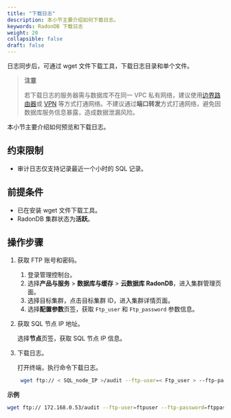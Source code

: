 ```yaml
---
title: "下载日志"
description: 本小节主要介绍如何下载日志。 
keywords: RadonDB 下载日志
weight: 20
collapsible: false
draft: false
---
```



日志同步后，可通过 wget 文件下载工具，下载日志目录和单个文件。

> **注意**
> 
> 若下载日志的服务器需与数据库不在同一 VPC 私有网络，建议使用[边界路由器](../../../../../network/border_router/)或 [VPN](../../../../../network/vpc/manual/vpn/) 等方式打通网络。不建议通过**端口转发**方式打通网络，避免因数据库服务信息暴露，造成数据泄漏风险。

本小节主要介绍如何预览和下载日志。

## 约束限制

- 审计日志仅支持记录最近一个小时的 SQL 记录。

## 前提条件

- 已在安装 wget 文件下载工具。
- RadonDB 集群状态为**活跃**。

## 操作步骤

1. 获取 FTP 账号和密码。
   
   1. 登录管理控制台。
   2. 选择**产品与服务** > **数据库与缓存** > **云数据库 RadonDB**，进入集群管理页面。
   3. 选择目标集群，点击目标集群 ID，进入集群详情页面。
   4. 选择**配置参数**页签，获取 `Ftp_user` 和 `Ftp_password` 参数信息。

2. 获取 SQL 节点 IP 地址。
   
   选择**节点**页签，获取 SQL 节点 IP 信息。

3. 下载日志。

   打开终端，执行命令下载日志。
    
   ```bash
    wget ftp:// < SQL_node_IP >/audit --ftp-user=< Ftp_user > --ftp-password=< Ftp_password >
    ```

**示例**

```bash
wget ftp:// 172.168.0.53/audit --ftp-user=ftpuser --ftp-password=ftppassword
```
